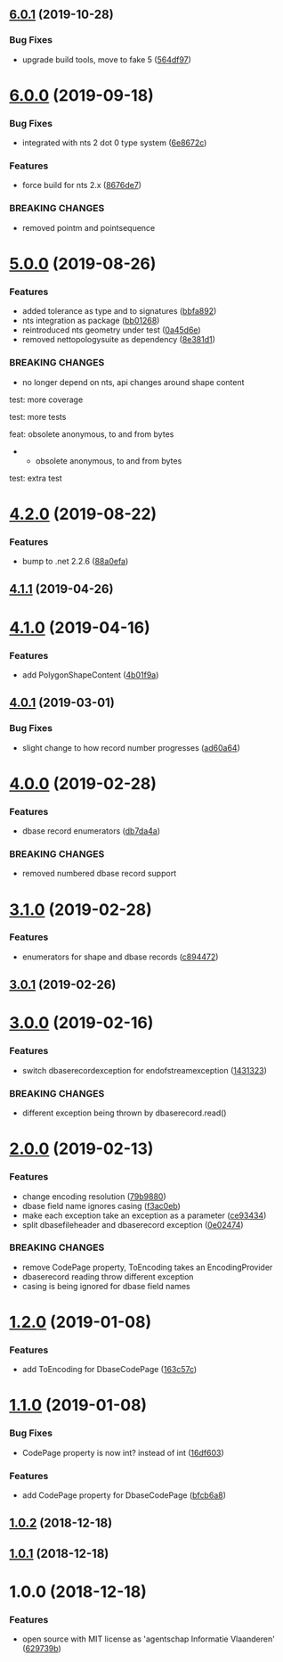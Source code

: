 ## [6.0.1](https://github.com/informatievlaanderen/shaperon/compare/v6.0.0...v6.0.1) (2019-10-28)


### Bug Fixes

* upgrade build tools, move to fake 5 ([564df97](https://github.com/informatievlaanderen/shaperon/commit/564df97))

# [6.0.0](https://github.com/informatievlaanderen/shaperon/compare/v5.0.0...v6.0.0) (2019-09-18)


### Bug Fixes

* integrated with nts 2 dot 0 type system ([6e8672c](https://github.com/informatievlaanderen/shaperon/commit/6e8672c))


### Features

* force build for nts 2.x ([8676de7](https://github.com/informatievlaanderen/shaperon/commit/8676de7))


### BREAKING CHANGES

* removed pointm and pointsequence

# [5.0.0](https://github.com/informatievlaanderen/shaperon/compare/v4.2.0...v5.0.0) (2019-08-26)


### Features

* added tolerance as type and to signatures ([bbfa892](https://github.com/informatievlaanderen/shaperon/commit/bbfa892))
* nts integration as package ([bb01268](https://github.com/informatievlaanderen/shaperon/commit/bb01268))
* reintroduced nts geometry under test ([0a45d6e](https://github.com/informatievlaanderen/shaperon/commit/0a45d6e))
* removed nettopologysuite as dependency ([8e381d1](https://github.com/informatievlaanderen/shaperon/commit/8e381d1))


### BREAKING CHANGES

* no longer depend on nts, api changes around shape content

test: more coverage

test: more tests

feat: obsolete anonymous, to and from bytes
* - obsolete anonymous, to and from bytes

test: extra test

# [4.2.0](https://github.com/informatievlaanderen/shaperon/compare/v4.1.1...v4.2.0) (2019-08-22)


### Features

* bump to .net 2.2.6 ([88a0efa](https://github.com/informatievlaanderen/shaperon/commit/88a0efa))

## [4.1.1](https://github.com/informatievlaanderen/shaperon/compare/v4.1.0...v4.1.1) (2019-04-26)

# [4.1.0](https://github.com/informatievlaanderen/shaperon/compare/v4.0.1...v4.1.0) (2019-04-16)


### Features

* add PolygonShapeContent ([4b01f9a](https://github.com/informatievlaanderen/shaperon/commit/4b01f9a))

## [4.0.1](https://github.com/informatievlaanderen/shaperon/compare/v4.0.0...v4.0.1) (2019-03-01)


### Bug Fixes

* slight change to how record number progresses ([ad60a64](https://github.com/informatievlaanderen/shaperon/commit/ad60a64))

# [4.0.0](https://github.com/informatievlaanderen/shaperon/compare/v3.1.0...v4.0.0) (2019-02-28)


### Features

* dbase record enumerators ([db7da4a](https://github.com/informatievlaanderen/shaperon/commit/db7da4a))


### BREAKING CHANGES

* removed numbered dbase record support

# [3.1.0](https://github.com/informatievlaanderen/shaperon/compare/v3.0.1...v3.1.0) (2019-02-28)


### Features

* enumerators for shape and dbase records ([c894472](https://github.com/informatievlaanderen/shaperon/commit/c894472))

## [3.0.1](https://github.com/informatievlaanderen/shaperon/compare/v3.0.0...v3.0.1) (2019-02-26)

# [3.0.0](https://github.com/informatievlaanderen/shaperon/compare/v2.0.0...v3.0.0) (2019-02-16)


### Features

* switch dbaserecordexception for endofstreamexception ([1431323](https://github.com/informatievlaanderen/shaperon/commit/1431323))


### BREAKING CHANGES

* different exception being thrown by dbaserecord.read()

# [2.0.0](https://github.com/informatievlaanderen/shaperon/compare/v1.2.0...v2.0.0) (2019-02-13)


### Features

* change encoding resolution ([79b9880](https://github.com/informatievlaanderen/shaperon/commit/79b9880))
* dbase field name ignores casing ([f3ac0eb](https://github.com/informatievlaanderen/shaperon/commit/f3ac0eb))
* make each exception take an exception as a parameter ([ce93434](https://github.com/informatievlaanderen/shaperon/commit/ce93434))
* split dbasefileheader and dbaserecord exception ([0e02474](https://github.com/informatievlaanderen/shaperon/commit/0e02474))


### BREAKING CHANGES

* remove CodePage property, ToEncoding takes an EncodingProvider
* dbaserecord reading throw different exception
* casing is being ignored for dbase field names

# [1.2.0](https://github.com/informatievlaanderen/shaperon/compare/v1.1.0...v1.2.0) (2019-01-08)


### Features

* add ToEncoding for DbaseCodePage ([163c57c](https://github.com/informatievlaanderen/shaperon/commit/163c57c))

# [1.1.0](https://github.com/informatievlaanderen/shaperon/compare/v1.0.2...v1.1.0) (2019-01-08)


### Bug Fixes

* CodePage property is now int? instead of int ([16df603](https://github.com/informatievlaanderen/shaperon/commit/16df603))


### Features

* add CodePage property for DbaseCodePage ([bfcb6a8](https://github.com/informatievlaanderen/shaperon/commit/bfcb6a8))

## [1.0.2](https://github.com/informatievlaanderen/shaperon/compare/v1.0.1...v1.0.2) (2018-12-18)

## [1.0.1](https://github.com/informatievlaanderen/shaperon/compare/v1.0.0...v1.0.1) (2018-12-18)

# 1.0.0 (2018-12-18)


### Features

* open source with MIT license as 'agentschap Informatie Vlaanderen' ([629739b](https://github.com/informatievlaanderen/shaperon/commit/629739b))
